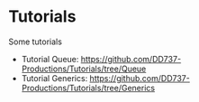 # Tutorials
Some tutorials
* Tutorial Queue: https://github.com/DD737-Productions/Tutorials/tree/Queue
* Tutorial Generics: https://github.com/DD737-Productions/Tutorials/tree/Generics
